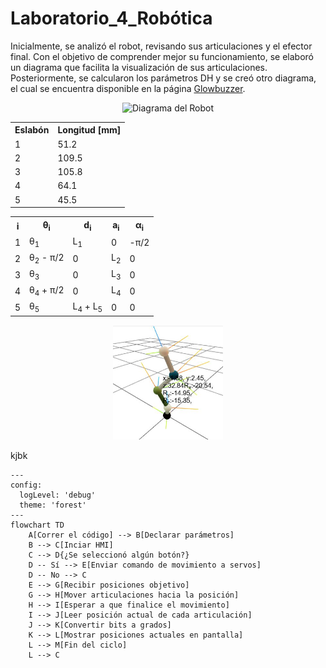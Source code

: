 # Laboratorio_4_Robótica
Inicialmente, se analizó el robot, revisando sus articulaciones y el efector final. Con el objetivo de comprender mejor su funcionamiento, se elaboró un diagrama que facilita la visualización de sus articulaciones. Posteriormente, se calcularon los parámetros DH y se creó otro diagrama, el cual se encuentra disponible en la página [Glowbuzzer](https://direccion.de/la/pagina).
<p align="center">
<img src="https://github.com/Juanfe710/Laboratorio_4_Rob-tica/blob/main/Diagramas%20y%20Par%C3%A1metros%20DH/DiagramaRobot.jpg" alt="Diagrama del Robot" width="30%"/>
</p>

<div align="center">

<table>
  <tr>
    <th>Eslabón</th>
    <th>Longitud [mm]</th>
  </tr>
  <tr><td>1</td><td>51.2</td></tr>
  <tr><td>2</td><td>109.5</td></tr>
  <tr><td>3</td><td>105.8</td></tr>
  <tr><td>4</td><td>64.1</td></tr>
  <tr><td>5</td><td>45.5</td></tr>
</table>

</div>


<div align="center">

<table>
  <tr>
    <th>i</th>
    <th>θ<sub>i</sub></th>
    <th>d<sub>i</sub></th>
    <th>a<sub>i</sub></th>
    <th>α<sub>i</sub></th>
  </tr>
  <tr>
    <td>1</td>
    <td>θ<sub>1</sub></td>
    <td>L<sub>1</sub></td>
    <td>0</td>
    <td>-π/2</td>
  </tr>
  <tr>
    <td>2</td>
    <td>θ<sub>2</sub> - π/2</td>
    <td>0</td>
    <td>L<sub>2</sub></td>
    <td>0</td>
  </tr>
  <tr>
    <td>3</td>
    <td>θ<sub>3</sub></td>
    <td>0</td>
    <td>L<sub>3</sub></td>
    <td>0</td>
  </tr>
  <tr>
    <td>4</td>
    <td>θ<sub>4</sub> + π/2</td>
    <td>0</td>
    <td>L<sub>4</sub></td>
    <td>0</td>
  </tr>
  <tr>
    <td>5</td>
    <td>θ<sub>5</sub></td>
    <td>L<sub>4</sub> + L<sub>5</sub></td>
    <td>0</td>
    <td>0</td>
  </tr>
</table>

</div>


<p align="center">
<img src="https://github.com/Juanfe710/Laboratorio_4_Rob-tica/blob/main/Diagramas%20y%20Par%C3%A1metros%20DH/PosiciónRobot.jpeg" alt="Diagrama de los parámetros del robot." width="35%"/>
</p>


kjbk


```mermaid
---
config:
  logLevel: 'debug'
  theme: 'forest'
---
flowchart TD
    A[Correr el código] --> B[Declarar parámetros]
    B --> C[Inciar HMI]
    C --> D{¿Se seleccionó algún botón?}
    D -- Sí --> E[Enviar comando de movimiento a servos]
    D -- No --> C
    E --> G[Recibir posiciones objetivo]
    G --> H[Mover articulaciones hacia la posición]
    H --> I[Esperar a que finalice el movimiento]
    I --> J[Leer posición actual de cada articulación]
    J --> K[Convertir bits a grados]
    K --> L[Mostrar posiciones actuales en pantalla]
    L --> M[Fin del ciclo]
    L --> C
```








